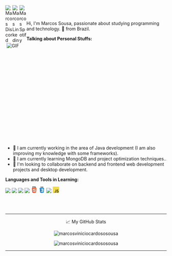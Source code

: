 <a href="https://discord.gg/vu56M2v5">
  <img align="left" alt="Marcos Discord" width="22px" src="https://raw.githubusercontent.com/peterthehan/peterthehan/master/assets/discord.svg" />
</a>
<a href="https://www.linkedin.com/in/marcos-sousa-334b85178/">
  <img align="left" alt="Marcos Linkedin" width="22px" src="https://raw.githubusercontent.com/peterthehan/peterthehan/master/assets/linkedin.svg" />
</a>
<a href="https://open.spotify.com/user/31maixf4j6ujssnyiiti3w6hmyfa">
  <img align="left" alt="Marcos Spotify" width="22px" src="https://raw.githubusercontent.com/peterthehan/peterthehan/master/assets/spotify.svg" />
</a>

<br>

<br>

Hi, I'm Marcos Sousa, passionate about studying programming and technology. 🚀 from Brazil.


  <img align="right" alt="GIF" src="https://i2.wp.com/allhtaccess.info/wp-content/uploads/2018/03/programming.gif?fit=1281%2C716&ssl=1" width="500" height="320" />
  
  
  
**Talking about Personal Stuffs:**

- :telescope: I am currently working in the area of Java development (I am also improving my knowledge with some frameworks).
- :seedling: I am currently learning MongoDB and project optimization techniques..
- 🤝 I'm looking to collaborate on backend and frontend web development projects and desktop development. 


**Languages and Tools in Learning:**  

<code><img height="20" src="https://2.bp.blogspot.com/_4OhBcHufwyo/S7-FJtXGGVI/AAAAAAAAAYE/7v2yUhteMqs/s1600/java.JPG"></code>
<code><img height="20" src="https://miro.medium.com/max/785/1*rXKU7dQO6joxBsYfktv4mQ.png"></code>
<code><img height="20" src="https://marcas-logos.net/wp-content/uploads/2020/11/MySQL-logo-tumb.jpg"></code>
<code><img height="20" src="https://img.icons8.com/color/452/mongodb.png"></code>
<code><img height="20" src="https://raw.githubusercontent.com/github/explore/80688e429a7d4ef2fca1e82350fe8e3517d3494d/topics/html/html.png"></code>
<code><img height="20" src="https://raw.githubusercontent.com/github/explore/80688e429a7d4ef2fca1e82350fe8e3517d3494d/topics/css/css.png"></code>
<code><img height="20" src="https://3.bp.blogspot.com/-wezYT0EUtcM/W9NB1wTpOkI/AAAAAAAAFTM/jOIoB7pYi9sEOVUukyEs7-VFZpEgb8kEQCLcBGAs/s1600/bootstrap-stack.png"></code>
<code><img height="20" src="https://raw.githubusercontent.com/github/explore/80688e429a7d4ef2fca1e82350fe8e3517d3494d/topics/javascript/javascript.png"></code>

<br>
<br>
<hr>

<p align="center">📈 My GitHub Stats

<p align="center"> 
  <img src="https://github-readme-stats.vercel.app/api?username=marcos-vcs&show_icons=true&theme=radical" alt="marcosviniciocardososousa" width="500" height="320" />
  
<p align="center"> 
  <img src="https://github-readme-stats.vercel.app/api/top-langs/?username=marcos-vcs&layout=compact&theme=radical" alt="marcosviniciocardososousa" width="500" height="320" />

  <br>
<hr>
